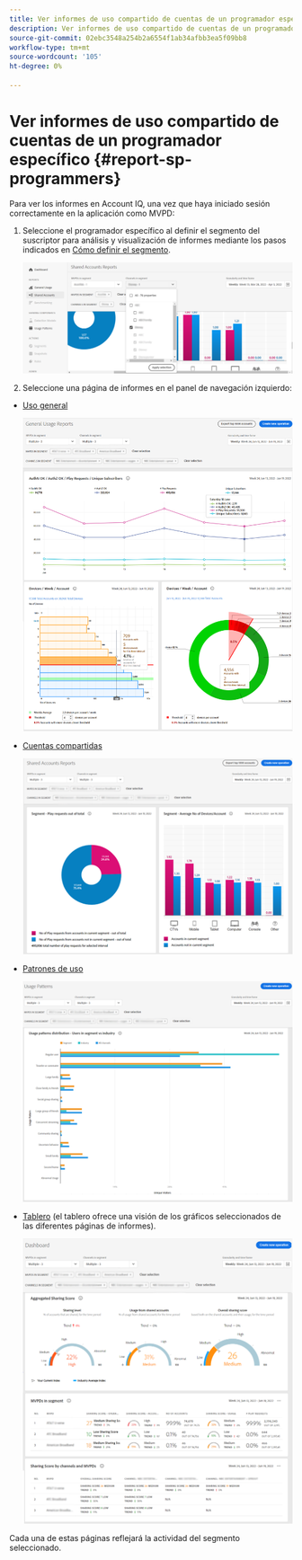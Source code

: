 ```yaml
---
title: Ver informes de uso compartido de cuentas de un programador específico
description: Ver informes de uso compartido de cuentas de un programador específico
source-git-commit: 02ebc3548a254b2a6554f1ab34afbb3ea5f09bb8
workflow-type: tm+mt
source-wordcount: '105'
ht-degree: 0%

---
```


# Ver informes de uso compartido de cuentas de un programador específico {#report-sp-programmers}

Para ver los informes en Account IQ, una vez que haya iniciado sesión correctamente en la aplicación como MVPD:

1. Seleccione el programador específico al definir el segmento del suscriptor para análisis y visualización de informes mediante los pasos indicados en [Cómo definir el segmento](/help/AccountIQ/howto-select-segment-timeframe.md).

   ![seleccionar canales](assets/programmer-selection.png)


1. Seleccione una página de informes en el panel de navegación izquierdo:

* [Uso general](/help/AccountIQ/general-usage-reports.md)

  ![](assets/specific-mvpd-gen-usage.png)
* [Cuentas compartidas](/help/AccountIQ/shared-acc-reports.md)

  ![](assets/specific-mvpd-shared-acc.png)
* [Patrones de uso](/help/AccountIQ/usage-patterns.md)

  ![](assets/specific-mvpd-usage-pattern.png)

* [Tablero](/help/AccountIQ/dashboard.md) (el tablero ofrece una visión de los gráficos seleccionados de las diferentes páginas de informes).

  ![](assets/specific-mvpd-dashboard.png)

Cada una de estas páginas reflejará la actividad del segmento seleccionado.

